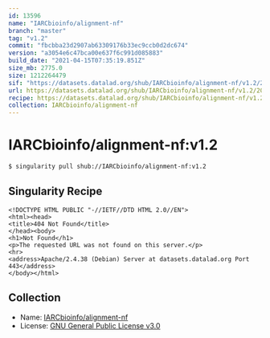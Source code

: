 ```yaml
---
id: 13596
name: "IARCbioinfo/alignment-nf"
branch: "master"
tag: "v1.2"
commit: "fbcbba23d2907ab63309176b33ec9ccb0d2dc674"
version: "a3054e6c47bca00e637f6c991d085883"
build_date: "2021-04-15T07:35:19.851Z"
size_mb: 2775.0
size: 1212264479
sif: "https://datasets.datalad.org/shub/IARCbioinfo/alignment-nf/v1.2/2021-04-15-fbcbba23-a3054e6c/a3054e6c47bca00e637f6c991d085883.sif"
url: https://datasets.datalad.org/shub/IARCbioinfo/alignment-nf/v1.2/2021-04-15-fbcbba23-a3054e6c/
recipe: https://datasets.datalad.org/shub/IARCbioinfo/alignment-nf/v1.2/2021-04-15-fbcbba23-a3054e6c/Singularity
collection: IARCbioinfo/alignment-nf
---
```


# IARCbioinfo/alignment-nf:v1.2

```bash
$ singularity pull shub://IARCbioinfo/alignment-nf:v1.2
```

## Singularity Recipe

```singularity
<!DOCTYPE HTML PUBLIC "-//IETF//DTD HTML 2.0//EN">
<html><head>
<title>404 Not Found</title>
</head><body>
<h1>Not Found</h1>
<p>The requested URL was not found on this server.</p>
<hr>
<address>Apache/2.4.38 (Debian) Server at datasets.datalad.org Port 443</address>
</body></html>
```

## Collection

 - Name: [IARCbioinfo/alignment-nf](https://github.com/IARCbioinfo/alignment-nf)
 - License: [GNU General Public License v3.0](https://api.github.com/licenses/gpl-3.0)

